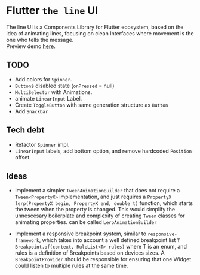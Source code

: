# Flutter `the line` UI

The line UI is a Components Library for Flutter ecosystem, based on the idea of animating lines, focusing on clean Interfaces where movement is the one who tells the message.  
Preview demo [here](https://briancraig.github.io/line_ui/).  

## TODO

- Add colors for `Spinner`.
- `Button`s disabled state (`onPressed` = null)
- `MultiSelector` with Animations.
- animate `LinearInput` Label.
- Create `ToggleButton` with same generation structure as `Button` 
- Add `Snackbar`

## Tech debt

- Refactor `Spinner` impl. 
- `LinearInput` labels, add bottom option, and remove hardcoded `Position` offset.

## Ideas

- Implement a simpler `TweenAnimationBuilder` that does not require a `Tween<PropertyX>` implementation, and just requires a `PropertyX lerp(PropertyX begin, PropertyX end, double t)` function, which starts the tween when the property is changed. This would simplify the unnescesary boilerplate and complexity of creating `Tween` classes for animating properties. can be called `LerpAnimationBuilder`

- Implement a responsive breakpoint system, similar to `responsive-framework`, which takes into account a well defined breakpoint list `T Breakpoint.of(context, RuleList<T> rules)` where T is an enum, and rules is a definition of Breakpoints based on devices sizes. A `BreakpointProvider` should be responsible for ensuring that one Widget could listen to multiple rules at the same time.